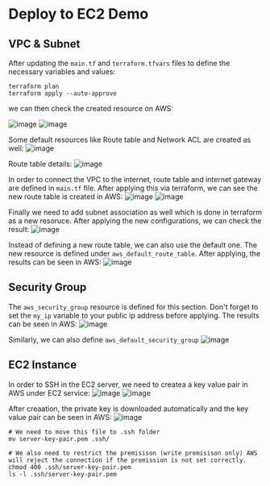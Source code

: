 # Deploy to EC2 Demo

## VPC & Subnet

After updating the `main.tf` and `terraform.tfvars` files to define the necessary variables and values:

    terraform plan
    terraform apply --auto-approve

we can then check the created resource on AWS:

![image](https://github.com/ArshaShiri/DevOpsBootcampTerraformDeployToEC2/assets/18715119/8d201c3b-8f20-4f0b-a309-052f7b9e1a0c)
![image](https://github.com/ArshaShiri/DevOpsBootcampTerraformDeployToEC2/assets/18715119/e68cd7fa-2009-4088-8e76-887f7bf88af6)

Some default resources like Route table and Network ACL are created as well:
![image](https://github.com/ArshaShiri/DevOpsBootcampTerraformDeployToEC2/assets/18715119/c5a21bf3-579a-4b04-bca4-85daae4fc10d)

Route table details:
![image](https://github.com/ArshaShiri/DevOpsBootcampTerraformDeployToEC2/assets/18715119/e4cc1754-c502-4f83-9af3-3570c2128a65)

In order to connect the VPC to the internet, route table and internet gateway are defined in `main.tf` file. After applying this via terraform, we can see the new route table is created in AWS:
![image](https://github.com/ArshaShiri/DevOpsBootcampTerraformDeployToEC2/assets/18715119/25624a46-efc8-4cfa-88a7-137403ff1641)
![image](https://github.com/ArshaShiri/DevOpsBootcampTerraformDeployToEC2/assets/18715119/2de5df3f-2df7-4d9e-8586-bad43308c4c7)

Finally we need to add subnet association as well which is done in terraform as a new resoruce. After applying the new configurations, we can check the result:
![image](https://github.com/ArshaShiri/DevOpsBootcampTerraformDeployToEC2/assets/18715119/8e77d0c2-6778-4528-9faa-8dddd9eda619)


Instead of defining a new route table, we can also use the default one. The new resource is defined under `aws_default_route_table`. After applying, the results can be seen in AWS:
![image](https://github.com/ArshaShiri/DevOpsBootcampTerraformDeployToEC2/assets/18715119/76dc499e-f419-4301-8304-4a2ce3fb3b2f)

## Security Group

The `aws_security_group` resource is defined for this section. Don't forget to set the `my_ip` variable to your public ip address before applying. The results can be seen in AWS:
![image](https://github.com/ArshaShiri/DevOpsBootcampTerraformDeployToEC2/assets/18715119/6940d71c-f7cc-4b1b-b107-80c93ca494c0)

Similarly, we can also define `aws_default_security_group`
![image](https://github.com/ArshaShiri/DevOpsBootcampTerraformDeployToEC2/assets/18715119/e9bf0817-4cfc-494e-b736-7f231cbf1273)

## EC2 Instance

In order to SSH in the EC2 server, we need to createa a key value pair in AWS under EC2 service:
![image](https://github.com/ArshaShiri/DevOpsBootcampTerraformDeployToEC2/assets/18715119/c78bc474-b44a-4435-bf57-22c2f5292e5c)
![image](https://github.com/ArshaShiri/DevOpsBootcampTerraformDeployToEC2/assets/18715119/e802270a-66f6-45e8-888b-5406a60aff1b)

After creaation, the private key is downloaded automatically and the key value pair can be seen in AWS:
![image](https://github.com/ArshaShiri/DevOpsBootcampTerraformDeployToEC2/assets/18715119/0a32e41f-f45d-41a2-96e3-5ccd1cceca62)

    # We need to move this file to .ssh folder
    mv server-key-pair.pem .ssh/
    
    # We also need to restrict the premisison (write premisison only) AWS will reject the connection if the premission is not set correctly.
    chmod 400 .ssh/server-key-pair.pem
    ls -l .ssh/server-key-pair.pem
    

